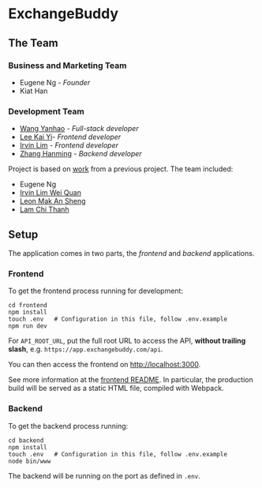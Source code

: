 # ExchangeBuddy

## The Team

### Business and Marketing Team

- Eugene Ng - *Founder*
- Kiat Han

### Development Team

- [Wang Yanhao](https://github.com/WYHNUS) - *Full-stack developer*
- [Lee Kai Yi](https://github.com/kaiyisg)- *Frontend developer*
- [Irvin Lim](https://github.com/irvinlim) - *Frontend developer*
- [Zhang Hanming](https://github.com/ZhangHanming) - *Backend developer*

Project is based on [work](https://github.com/irvinlim/exchangebuddy) from a previous project. The team included:

- Eugene Ng
- [Irvin Lim Wei Quan](https://github.com/irvinlim)
- [Leon Mak An Sheng](https://github.com/leonmak)
- [Lam Chi Thanh](https://github.com/zevergreenz)

## Setup

The application comes in two parts, the *frontend* and *backend* applications.

### Frontend

To get the frontend process running for development:

```
cd frontend
npm install
touch .env   # Configuration in this file, follow .env.example
npm run dev
```

For `API_ROOT_URL`, put the full root URL to access the API, **without trailing slash**, e.g. `https://app.exchangebuddy.com/api`.

You can then access the frontend on [http://localhost:3000](http://localhost:3000).

See more information at the [frontend README](https://github.com/WYHNUS/ExchangeBuddy/blob/master/frontend/README.md). In particular, the production build will be served as a static HTML file, compiled with Webpack.

### Backend

To get the backend process running:

```
cd backend
npm install
touch .env   # Configuration in this file, follow .env.example
node bin/www
```

The backend will be running on the port as defined in `.env`.